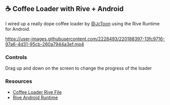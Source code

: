 ## ☕️ Coffee Loader with Rive + Android

I wired up a really dope coffee loader by [@JcToon](https://twitter.com/HelloJcToon) using the Rive Runtime for Android.

https://user-images.githubusercontent.com/2228493/220188397-13fc9716-97a6-4d31-95cb-260a7944a3ef.mp4

### Controls
Drag up and down on the screen to change the progress of the loader

### Resources
- [Coffee Loader Rive File](https://rive.app/community/3744-7840-coffee-loader/)
- [Rive Android Runtime](https://github.com/rive-app/rive-android)


